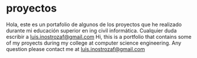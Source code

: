 # proyectos

Hola, este es un portafolio de algunos de los proyectos que he realizado durante mi educación superior en ing civil informática. Cualquier duda escribir a luis.inostrozaf@gmail.com
Hi, this is a portfolio that contains some of my proyects during my college at computer science engineering. Any question please contact me at luis.inostrozaf@gmail.com
